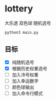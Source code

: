 # lottery

大乐透 双色球 随机选号

```cmd
python3 main.py
```

## 目标

- [x] 纯随机选号
- [x] 根据历史权重选号
- [ ] 加入冷号权重
- [ ] 加入幸运数字 
- [ ] 颜色球输出
- [ ] 加入命令行模式
